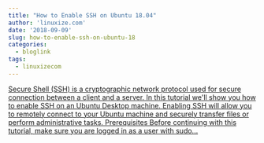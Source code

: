 ```yaml
---
title: "How to Enable SSH on Ubuntu 18.04"
author: 'linuxize.com'
date: '2018-09-09'
slug: how-to-enable-ssh-on-ubuntu-18
categories:
  - bloglink
tags:
  - linuxizecom
---
```


[Secure Shell (SSH) is a cryptographic network protocol used for secure connection between a client and a server. In this tutorial we'll show you how to enable SSH on an Ubuntu Desktop machine. Enabling SSH will allow you to remotely connect to your Ubuntu machine and securely transfer files or perform administrative tasks. Prerequisites Before continuing with this tutorial, make sure you are logged in as a user with sudo...<click to read more>](https://linuxize.com/post/how-to-enable-ssh-on-ubuntu-18-04/)

